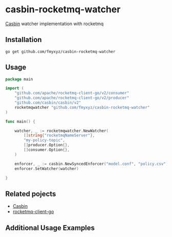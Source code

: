# casbin-rocketmq-watcher

[Casbin](https://github.com/casbin/casbin) watcher implementation with rocketmq

## Installation

    go get github.com/fmyxyz/casbin-rocketmq-watcher

## Usage

```go
package main

import (
	"github.com/apache/rocketmq-client-go/v2/consumer"
	"github.com/apache/rocketmq-client-go/v2/producer"
	"github.com/casbin/casbin/v2"
	rocketmqwatcher "github.com/fmyxyz/casbin-rocketmq-watcher"
)

func main() {

	watcher, _ := rocketmqwatcher.NewWatcher(
		[]string{"rocketmqNameServer"},
		"my-policy-topic",
		[]producer.Option{},
		[]consumer.Option{},
	)

	enforcer, _ := casbin.NewSyncedEnforcer("model.conf", "policy.csv")
	enforcer.SetWatcher(watcher)

}
```

## Related pojects
- [Casbin](https://github.com/casbin/casbin)
- [rocketmq-client-go](https://github.com/apache/rocketmq-client-go)


## Additional Usage Examples
